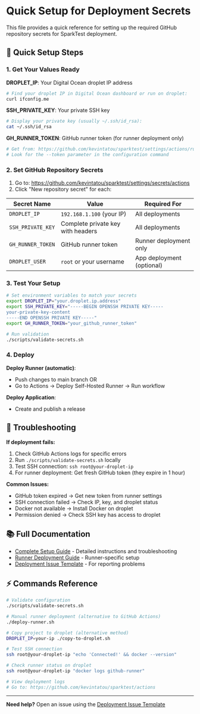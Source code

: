 # Quick Setup for Deployment Secrets

This file provides a quick reference for setting up the required GitHub repository secrets for SparkTest deployment.

## 🚀 Quick Setup Steps

### 1. Get Your Values Ready

**DROPLET_IP**: Your Digital Ocean droplet IP address
```bash
# Find your droplet IP in Digital Ocean dashboard or run on droplet:
curl ifconfig.me
```

**SSH_PRIVATE_KEY**: Your private SSH key
```bash
# Display your private key (usually ~/.ssh/id_rsa):
cat ~/.ssh/id_rsa
```

**GH_RUNNER_TOKEN**: GitHub runner token (for runner deployment only)
```bash
# Get from: https://github.com/kevintatou/sparktest/settings/actions/runners/new
# Look for the --token parameter in the configuration command
```

### 2. Set GitHub Repository Secrets

1. Go to: https://github.com/kevintatou/sparktest/settings/secrets/actions
2. Click "New repository secret" for each:

| Secret Name | Value | Required For |
|-------------|-------|--------------|
| `DROPLET_IP` | `192.168.1.100` (your IP) | All deployments |
| `SSH_PRIVATE_KEY` | Complete private key with headers | All deployments |
| `GH_RUNNER_TOKEN` | GitHub runner token | Runner deployment only |
| `DROPLET_USER` | `root` or your username | App deployment (optional) |

### 3. Test Your Setup

```bash
# Set environment variables to match your secrets
export DROPLET_IP="your.droplet.ip.address"
export SSH_PRIVATE_KEY="-----BEGIN OPENSSH PRIVATE KEY-----
your-private-key-content
-----END OPENSSH PRIVATE KEY-----"
export GH_RUNNER_TOKEN="your_github_runner_token"

# Run validation
./scripts/validate-secrets.sh
```

### 4. Deploy

**Deploy Runner (automatic)**:
- Push changes to main branch OR
- Go to Actions → Deploy Self-Hosted Runner → Run workflow

**Deploy Application**:
- Create and publish a release

## 🔧 Troubleshooting

**If deployment fails:**
1. Check GitHub Actions logs for specific errors
2. Run `./scripts/validate-secrets.sh` locally
3. Test SSH connection: `ssh root@your-droplet-ip`
4. For runner deployment: Get fresh GitHub token (they expire in 1 hour)

**Common Issues:**
- GitHub token expired → Get new token from runner settings
- SSH connection failed → Check IP, key, and droplet status
- Docker not available → Install Docker on droplet
- Permission denied → Check SSH key has access to droplet

## 📚 Full Documentation

- [Complete Setup Guide](SECRETS_SETUP.md) - Detailed instructions and troubleshooting
- [Runner Deployment Guide](RUNNER_DEPLOYMENT.md) - Runner-specific setup
- [Deployment Issue Template](.github/ISSUE_TEMPLATE/deployment-issue.md) - For reporting problems

## ⚡ Commands Reference

```bash
# Validate configuration
./scripts/validate-secrets.sh

# Manual runner deployment (alternative to GitHub Actions)
./deploy-runner.sh

# Copy project to droplet (alternative method)
DROPLET_IP=your-ip ./copy-to-droplet.sh

# Test SSH connection
ssh root@your-droplet-ip "echo 'Connected!' && docker --version"

# Check runner status on droplet
ssh root@your-droplet-ip "docker logs github-runner"

# View deployment logs
# Go to: https://github.com/kevintatou/sparktest/actions
```

---

**Need help?** Open an issue using the [Deployment Issue Template](.github/ISSUE_TEMPLATE/deployment-issue.md)